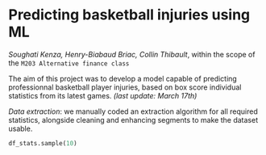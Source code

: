 # Predicting basketball injuries using ML
*Soughati Kenza, Henry-Biabaud Briac, Collin Thibault*, within the scope of the ```M203 Alternative finance class```

The aim of this project was to develop a model capable of predicting professionnal basketball player injuries, based on box score individual statistics from its latest games. *(last update: March 17th)*


*Data extraction*: we manually coded an extraction algorithm for all required statistics, alongside cleaning and enhancing segments to make the dataset usable.

```python
df_stats.sample(10)
```
